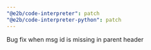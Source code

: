 ```yaml
---
"@e2b/code-interpreter": patch
"@e2b/code-interpreter-python": patch
---
```


Bug fix when msg id is missing in parent header
